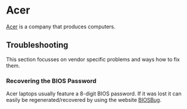# Acer

[Acer](https://www.acer.com) is a company that produces computers.

## Troubleshooting 

This section focusses on vendor specific problems and ways how to fix them.

### Recovering the BIOS Password 

Acer laptops usually feature a 8-digit BIOS password.
If it was lost it can easily be regenerated/recovered by using the website
[BIOSBug](https://www.biosbug.com/acer).
